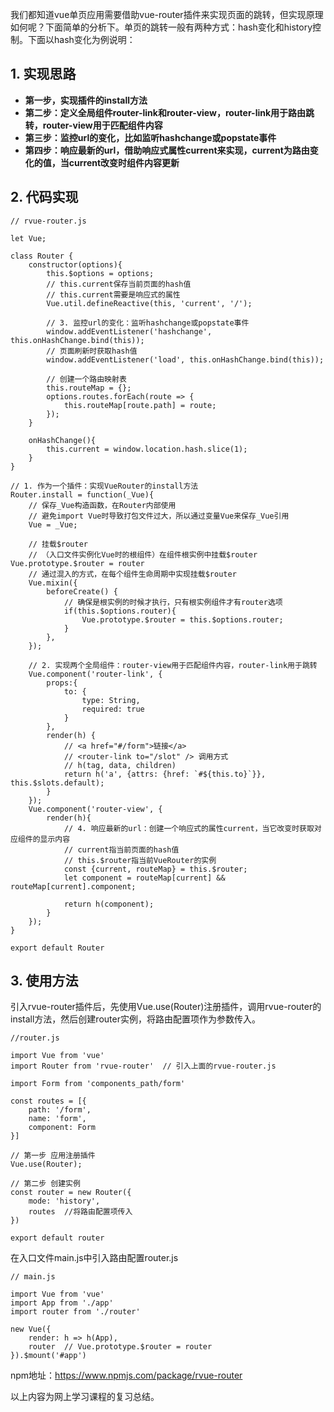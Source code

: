 我们都知道vue单页应用需要借助vue-router插件来实现页面的跳转，但实现原理如何呢？下面简单的分析下。单页的跳转一般有两种方式：hash变化和history控制。下面以hash变化为例说明：

## 1. 实现思路

- **第一步，实现插件的install方法**
- **第二步：定义全局组件router-link和router-view，router-link用于路由跳转，router-view用于匹配组件内容**
- **第三步：监控url的变化，比如监听hashchange或popstate事件**
- **第四步：响应最新的url，借助响应式属性current来实现，current为路由变化的值，当current改变时组件内容更新**


## 2. 代码实现


```
// rvue-router.js

let Vue;

class Router {
    constructor(options){
        this.$options = options;
        // this.current保存当前页面的hash值
        // this.current需要是响应式的属性
        Vue.util.defineReactive(this, 'current', '/');

        // 3. 监控url的变化：监听hashchange或popstate事件
        window.addEventListener('hashchange', this.onHashChange.bind(this));
        // 页面刷新时获取hash值
        window.addEventListener('load', this.onHashChange.bind(this));

        // 创建一个路由映射表
        this.routeMap = {};
        options.routes.forEach(route => {
            this.routeMap[route.path] = route;
        });
    }

    onHashChange(){
        this.current = window.location.hash.slice(1);
    }
}

// 1. 作为一个插件：实现VueRouter的install方法
Router.install = function(_Vue){
    // 保存_Vue构造函数，在Router内部使用
    // 避免import Vue时导致打包文件过大，所以通过变量Vue来保存_Vue引用
    Vue = _Vue;
 
    // 挂载$router
    // （入口文件实例化Vue时的根组件）在组件根实例中挂载$router Vue.prototype.$router = router
    // 通过混入的方式，在每个组件生命周期中实现挂载$router
    Vue.mixin({
        beforeCreate() {
            // 确保是根实例的时候才执行，只有根实例组件才有router选项
            if(this.$options.router){
                Vue.prototype.$router = this.$options.router;
            }
        },
    });

    // 2. 实现两个全局组件：router-view用于匹配组件内容，router-link用于跳转
    Vue.component('router-link', {
        props:{
            to: {
                type: String,
                required: true
            }
        },
        render(h) {
            // <a href="#/form">链接</a>
            // <router-link to="/slot" /> 调用方式
            // h(tag, data, children)
            return h('a', {attrs: {href: `#${this.to}`}}, this.$slots.default);
        }
    });
    Vue.component('router-view', {
        render(h){
            // 4. 响应最新的url：创建一个响应式的属性current，当它改变时获取对应组件的显示内容
            // current指当前页面的hash值
            // this.$router指当前VueRouter的实例
            const {current, routeMap} = this.$router;
            let component = routeMap[current] && routeMap[current].component;
            
            return h(component);
        }
    });
}

export default Router
```

## 3. 使用方法

引入rvue-router插件后，先使用Vue.use(Router)注册插件，调用rvue-router的install方法，然后创建router实例，将路由配置项作为参数传入。

```
//router.js

import Vue from 'vue'
import Router from 'rvue-router'  // 引入上面的rvue-router.js

import Form from 'components_path/form'

const routes = [{
    path: '/form',
    name: 'form',
    component: Form
}]

// 第一步 应用注册插件
Vue.use(Router);

// 第二步 创建实例
const router = new Router({
    mode: 'history',
    routes  //将路由配置项传入
})

export default router

```

在入口文件main.js中引入路由配置router.js

```
// main.js

import Vue from 'vue'
import App from './app'
import router from './router'

new Vue({
    render: h => h(App),
    router  // Vue.prototype.$router = router
}).$mount('#app')
```

npm地址：https://www.npmjs.com/package/rvue-router

以上内容为网上学习课程的复习总结。
